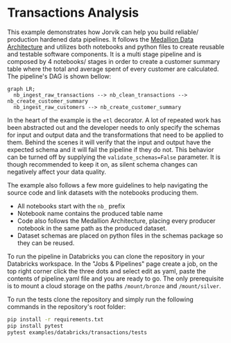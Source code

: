 # Transactions Analysis

This example demonstrates how Jorvik can help you build reliable/ production hardened data pipelines. It follows the [Medallion Data Architecture](https://www.databricks.com/glossary/medallion-architecture) and utilizes both notebooks and python files to create reusable and testable software components. It is a multi stage pipeline and is composed by 4 notebooks/ stages in order to create a customer summary table where the total and average spent of every customer are calculated. The pipeline's DAG is shown bellow:

```mermaid
graph LR;
  nb_ingest_raw_transactions --> nb_clean_transactions --> nb_create_customer_summary
  nb_ingest_raw_customers --> nb_create_customer_summary
```

In the heart of the example is the `etl` decorator. A lot of repeated work has been abstracted out and the developer needs to only specify the schemas for input and output data and the transformations that need to be applied to them. Behind the scenes it will verify that the input and output have the expected schema and it will fail the pipeline if they do not. This behavior can be turned off by supplying the `validate_schemas=False` parameter. It is though recommended to keep it on, as silent schema changes can negatively affect your data quality.

The example also follows a few more guidelines to help navigating the source code and link datasets with the notebooks producing them.
- All notebooks start with the `nb_` prefix
- Notebook name contains the produced table name
- Code also follows the Medallion Architecture, placing every producer notebook in the same path as the produced dataset.
- Dataset schemas are placed on python files in the schemas package so they can be reused.

To run the pipeline in Databricks you can clone the repository in your Databricks workspace. In the "Jobs & Pipelines" page create a job, on the top right corner click the three dots and select edit as yaml, paste the contents of pipeline.yaml file and you are ready to go. The only prerequisite is to mount a cloud storage on the paths `/mount/bronze` and `/mount/silver`.

To run the tests clone the repository and simply run the following commands in the repository's root folder:
```bash
pip install -r requirements.txt
pip install pytest
pytest examples/databricks/transactions/tests
```

